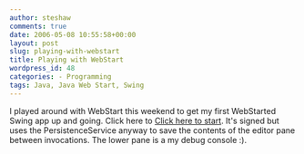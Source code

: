 ```yaml
---
author: steshaw
comments: true
date: 2006-05-08 10:55:58+00:00
layout: post
slug: playing-with-webstart
title: Playing with WebStart
wordpress_id: 48
categories: - Programming
tags: Java, Java Web Start, Swing
---
```


I played around with WebStart this weekend to get my first WebStarted Swing app up and going. Click here to [Click here to start](http://abstractsimplicity.org/FirstWebStart/FirstWebStart.jnlp). It's signed but uses the PersistenceService anyway to save the contents of the editor pane between invocations. The lower pane is a my debug console :).
